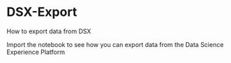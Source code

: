 # DSX-Export
How to export data from DSX

Import the notebook to see how you can export data from the Data Science Experience Platform
